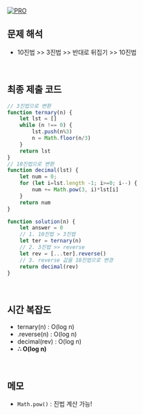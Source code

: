 [![PRO]][Link]

## 문제 해석

- 10진법 >> 3진법 >> 반대로 뒤집기 >> 10진법

<br>

## 최종 제출 코드

```js
// 3진법으로 변환
function ternary(n) {
    let lst = []  
    while (n !== 0) {
        lst.push(n%3)
        n = Math.floor(n/3)
    }   
    return lst
}
// 10진법으로 변환
function decimal(lst) {
    let num = 0;
    for (let i=lst.length -1; i>=0; i--) {
        num += Math.pow(3, i)*lst[i]
    }
    return num
}

function solution(n) {
    let answer = 0
    // 1. 10진법 > 3진법
    let ter = ternary(n)
    // 2. 3진법 >> reverse
    let rev = [...ter].reverse()
    // 3. reverse 값을 10진법으로 변경
    return decimal(rev)
}
```

<br>

## 시간 복잡도

- ternary(n) : O(log n)
- .reverse(n) : O(log n)
- decimal(rev) : O(log n)
-   **∴ O(log n)**

<br>

## 메모

- `Math.pow()` : 진법 계산 가능!

<!---------------------------------------------------------------------------->

[PRO]: https://github.com/GoSSaChin/algorithm-js/assets/107768516/67c43b52-bc3f-4571-a249-5519021afbb0
[Link]: https://school.programmers.co.kr/learn/courses/30/lessons/68935
